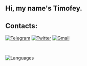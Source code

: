 ## Hi, my name's Timofey.

## Contacts:

[![Telegram](https://img.shields.io/badge/-@Akset045-white.svg?logo=telegram&amp;style=for-the-badge)](https://t.me/akset045)
[![Twitter](https://img.shields.io/badge/-@Akset045-white.svg?logo=twitter&amp;style=for-the-badge)](https://twitter.com/akset045)
[![Gmail](https://img.shields.io/badge/-@Akset045-white.svg?logo=gmail&logoColor=red&amp;style=for-the-badge)](mailto:akset045@gmail.com)

<br>

![Languages](https://github-readme-stats.vercel.app/api/top-langs/?username=akset045&layout=compact&custom_title=Languages)
